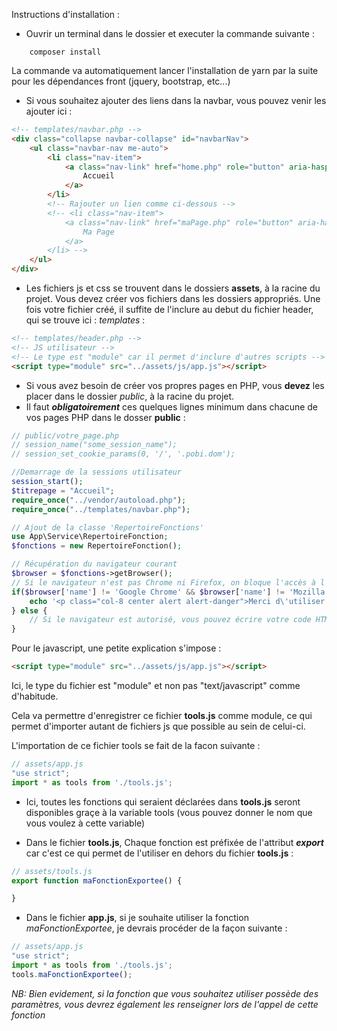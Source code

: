 Instructions d'installation : 

- Ouvrir un terminal dans le dossier et executer la commande suivante : 
```command
    composer install
```
La commande va automatiquement lancer l'installation de yarn par la suite pour les dépendances front (jquery, bootstrap, etc...)

- Si vous souhaitez ajouter des liens dans la navbar, vous pouvez venir les ajouter ici : 
```html
<!-- templates/navbar.php -->
<div class="collapse navbar-collapse" id="navbarNav">
    <ul class="navbar-nav me-auto">
        <li class="nav-item">
            <a class="nav-link" href="home.php" role="button" aria-haspopup="true" aria-expanded="false">
                Accueil
            </a>
        </li>
        <!-- Rajouter un lien comme ci-dessous -->
        <!-- <li class="nav-item">
            <a class="nav-link" href="maPage.php" role="button" aria-haspopup="true" aria-expanded="false">
                Ma Page
            </a>
        </li> -->
    </ul>
</div>
```

- Les fichiers js et css se trouvent dans le dossiers **assets**, à la racine du projet. Vous devez créer vos fichiers dans les dossiers appropriés. Une fois votre fichier créé, il suffite de l'inclure au debut du fichier header, qui se trouve ici : *templates* : 

```html
<!-- templates/header.php -->
<!-- JS utilisateur -->
<!-- Le type est "module" car il permet d'inclure d'autres scripts -->
<script type="module" src="../assets/js/app.js"></script>
```

- Si vous avez besoin de créer vos propres pages en PHP, vous **devez** les placer dans le dossier *public*, à la racine du projet.
-  Il faut ***obligatoirement*** ces quelques lignes minimum dans chacune de vos pages PHP dans le dosser **public** : 
```php
// public/votre_page.php
// session_name("some_session_name");
// session_set_cookie_params(0, '/', '.pobi.dom');

//Demarrage de la sessions utilisateur
session_start();
$titrepage = "Accueil";
require_once("../vendor/autoload.php");
require_once("../templates/navbar.php");

// Ajout de la classe 'RepertoireFonctions'
use App\Service\RepertoireFonction;
$fonctions = new RepertoireFonction();

// Récupération du navigateur courant
$browser = $fonctions->getBrowser();
// Si le navigateur n'est pas Chrome ni Firefox, on bloque l'accès à l'outil
if($browser['name'] != 'Google Chrome' && $browser['name'] != 'Mozilla Firefox') {
    echo '<p class="col-8 center alert alert-danger">Merci d\'utiliser Google CHROME pour pouvoir accèder à cette application !</p>';
} else {
    // Si le navigateur est autorisé, vous pouvez écrire votre code HTML ici
}
```

Pour le javascript, une petite explication s'impose : 

```html
<script type="module" src="../assets/js/app.js"></script>
```
Ici, le type du fichier est "module" et non pas "text/javascript" comme d'habitude.

Cela va permettre d'enregistrer ce fichier **tools.js** comme module, ce qui permet d'importer autant de fichiers js que possible au sein de celui-ci.

L'importation de ce fichier tools se fait de la facon suivante : 
```javascript
// assets/app.js
"use strict";
import * as tools from './tools.js';
```
* Ici, toutes les fonctions qui seraient déclarées dans **tools.js** seront disponibles graçe à la variable tools (vous pouvez donner le nom que vous voulez à cette variable)

* Dans le fichier **tools.js**, Chaque fonction est préfixée de l'attribut ***export*** car c'est ce qui permet de l'utiliser en dehors du fichier **tools.js** : 
```javascript
// assets/tools.js
export function maFonctionExportee() {

}
```
* Dans le fichier **app.js**, si je souhaite utiliser la fonction *maFonctionExportee*, je devrais procéder de la façon suivante : 
```javascript
// assets/app.js
"use strict";
import * as tools from './tools.js';
tools.maFonctionExportee();
```
*NB: Bien evidement, si la fonction que vous souhaitez utiliser possède des paramètres, vous devrez également les renseigner lors de l'appel de cette fonction*